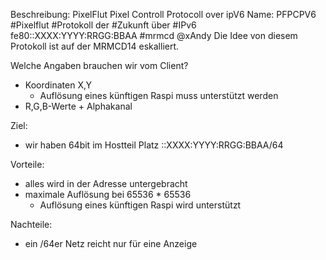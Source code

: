 Beschreibung: PixelFlut Pixel Controll Protocoll over ipV6
Name: PFPCPV6
#Pixelflut #Protokoll der #Zukunft über #IPv6 fe80::XXXX:YYYY:RRGG:BBAA #mrmcd @xAndy
Die Idee von diesem Protokoll ist auf der MRMCD14 eskalliert.

Welche Angaben brauchen wir vom Client?
* Koordinaten X,Y
  * Auflösung eines künftigen Raspi muss unterstützt werden
* R,G,B-Werte + Alphakanal

Ziel:
* wir haben 64bit im Hostteil Platz
::XXXX:YYYY:RRGG:BBAA/64

Vorteile:
* alles wird in der Adresse untergebracht
* maximale Auflösung bei 65536 * 65536
  * Auflösung eines künftigen Raspi wird unterstützt

Nachteile:
* ein /64er Netz reicht nur für eine Anzeige


